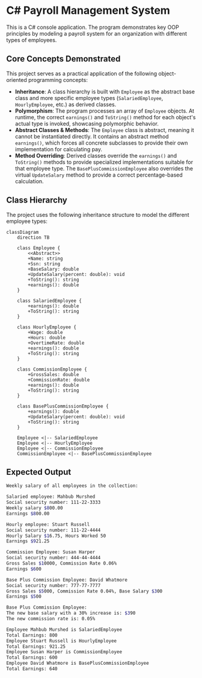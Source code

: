 # C# Payroll Management System

This is a C# console application. The program demonstrates key OOP principles by modeling a payroll system for an organization with different types of employees.

## Core Concepts Demonstrated

This project serves as a practical application of the following object-oriented programming concepts:

-   **Inheritance**: A class hierarchy is built with `Employee` as the abstract base class and more specific employee types (`SalariedEmployee`, `HourlyEmployee`, etc.) as derived classes.
-   **Polymorphism**: The program processes an array of `Employee` objects. At runtime, the correct `earnings()` and `ToString()` method for each object's actual type is invoked, showcasing polymorphic behavior.
-   **Abstract Classes & Methods**: The `Employee` class is abstract, meaning it cannot be instantiated directly. It contains an abstract method `earnings()`, which forces all concrete subclasses to provide their own implementation for calculating pay.
-   **Method Overriding**: Derived classes override the `earnings()` and `ToString()` methods to provide specialized implementations suitable for that employee type. The `BasePlusCommissionEmployee` also overrides the virtual `UpdateSalary` method to provide a correct percentage-based calculation.

## Class Hierarchy

The project uses the following inheritance structure to model the different employee types:

```mermaid
classDiagram
    direction TB
    
    class Employee {
        <<Abstract>>
        +Name: string
        +Ssn: string
        +BaseSalary: double
        +UpdateSalary(percent: double): void
        +ToString(): string
        +earnings(): double
    }

    class SalariedEmployee {
        +earnings(): double
        +ToString(): string
    }

    class HourlyEmployee {
        +Wage: double
        +Hours: double
        +OvertimeRate: double
        +earnings(): double
        +ToString(): string
    }

    class CommissionEmployee {
        +GrossSales: double
        +CommissionRate: double
        +earnings(): double
        +ToString(): string
    }

    class BasePlusCommissionEmployee {
        +earnings(): double
        +UpdateSalary(percent: double): void
        +ToString(): string
    }

    Employee <|-- SalariedEmployee
    Employee <|-- HourlyEmployee
    Employee <|-- CommissionEmployee
    CommissionEmployee <|-- BasePlusCommissionEmployee
```

## Expected Output
```bash
Weekly salary of all employees in the collection:

Salaried employee: Mahbub Murshed
Social security number: 111-22-3333
Weekly salary $800.00
Earnings $800.00

Hourly employee: Stuart Russell
Social security number: 111-22-4444
Hourly Salary $16.75, Hours Worked 50
Earnings $921.25

Commission Employee: Susan Harper
Social security number: 444-44-4444
Gross Sales $10000, Commission Rate 0.06%
Earnings $600

Base Plus Commission Employee: David Whatmore
Social security number: 777-77-7777
Gross Sales $5000, Commission Rate 0.04%, Base Salary $300
Earnings $500

Base Plus Commission Employee:
The new base salary with a 30% increase is: $390
The new commission rate is: 0.05%

Employee Mahbub Murshed is SalariedEmployee
Total Earnings: 800
Employee Stuart Russell is HourlyEmployee
Total Earnings: 921.25
Employee Susan Harper is CommissionEmployee
Total Earnings: 600
Employee David Whatmore is BasePlusCommissionEmployee
Total Earnings: 640
```
